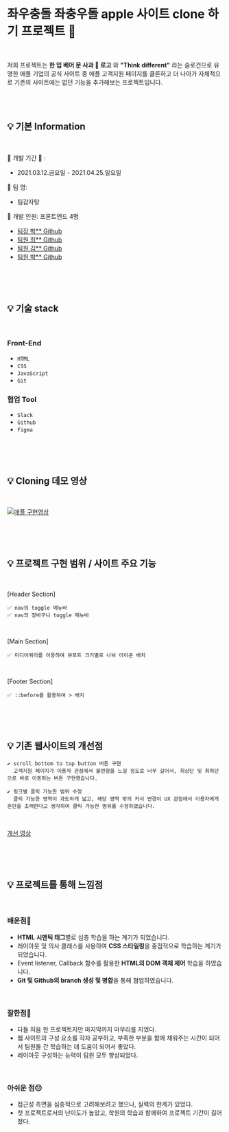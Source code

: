 # 좌우충돌 좌충우돌 apple 사이트 clone 하기 프로젝트 🤪

<br>

저희 프로젝트는 **한 입 베어 문 사과 🍎 로고** 와 **"Think different"** 라는 슬로건으로 유명한 애플 기업의 공식 사이트 중 애플 고객지원 페이지를 클론하고 더 나아가 자체적으로 기존의 사이트에는 없던 기능을 추가해보는 프로젝트입니다. 

<br>
<br>

## 💡 기본 Information

<br>

📌 개발 기간 📆 : 
- 2021.03.12.금요일 - 2021.04.25.일요일   

📌 팀 명: 
- 팀감자탕   

📌 개발 인원: 프론트엔드 4명
- [팀장 박** Github](https://github.com/ekfka4863/apple-clone)
- [팀원 최** Github](https://github.com/ebchoi/apple-clone)
- [팀원 김** Github](https://github.com/YuryangKim/apple-clone)
- [팀원 박** Github](https://github.com/Nomankey/apple-clone)

<br>
<br>
<br>

## 💡 기술 stack

<br>

### Front-End
- `HTML`
- `CSS`
- `JavaScript`
- `Git`

### 협업 Tool
- `Slack`
- `Github`
- `Figma`

<br>
<br>
<br>

## 💡 Cloning 데모 영상

<br>

[![애플 구현영상](<img width="491" alt="스크린샷 2021-05-03 오후 9 50 18" src="https://user-images.githubusercontent.com/75065159/116878372-3586e880-ac5a-11eb-94e8-8087413827a6.png">)](https://youtu.be/hG0PqwbJYmk "애플 구현영상")



<br>
<br>
<br>

## 💡 프로젝트 구현 범위 / 사이트 주요 기능 
<br>

[Header Section]

	✅ nav의 toggle 메뉴바   
	✅ nav의 장바구니 toggle 메뉴바  

<br>

[Main Section]

	✅ 미디어쿼리를 이용하여 뷰포트 크기별로 나눠 아이콘 배치  

<br>

[Footer Section]

	✅ ::before를 활용하여 > 배치  
<br>
<br>
<br>

## 💡 기존 웹사이트의 개선점
	✔︎ scroll bottom to top button 버튼 구현  
	  고객지원 페이지가 이용자 관점에서 불편함을 느낄 정도로 너무 길어서, 최상단 및 최하단으로 바로 이동하는 버튼 구현했습니다.

	✔︎ 링크별 클릭 가능한 범위 수정  
	  클릭 가능한 영역이 과도하게 넓고, 해당 영역 밖의 커서 변경이 UX 관점에서 이용자에게 혼란을 초래한다고 생각하여 클릭 가능한 범위를 수정하였습니다.  

<br>

[개선 영상](https://youtu.be/8Re9lMGYLr4)

<br>
<br>
<br>

## 💡 프로젝트를 통해 느낌점 
<br>

### 배운점🧐
- **HTML 시맨틱 태그**별로 심층 학습을 하는 계기가 되었습니다.  
- 레이아웃 및 의사 클래스를 사용하여 **CSS 스타일링**을 중점적으로 학습하는 계기가 되었습니다. 
- Event listener, Callback 함수를 활용한 **HTML의 DOM 객체 제어** 학습을 하였습니다.
- **Git 및 Github의 branch 생성 및 병합**을 통해 협업하였습니다. 

<br>

### 잘한점👏
- 다들 처음 한 프로젝트지만 마지막까지 마무리를 지었다. 
- 웹 사이트의 구성 요소를 각자 공부하고, 부족한 부분을 함께 채워주는 시간이 되어서 팀원들 간 학습하는 데 도움이 되어서 좋았다.
- 레이아웃 구성하는 능력이 팀원 모두 향상되었다. 

<br>

### 아쉬운 점😔
- 접근성 측면을 심층적으로 고려해보려고 했으나, 실력의 한계가 있었다.
- 첫 프로젝트로서의 난이도가 높았고, 학원의 학습과 함께하여 프로젝트 기간이 길어졌다.

<br>